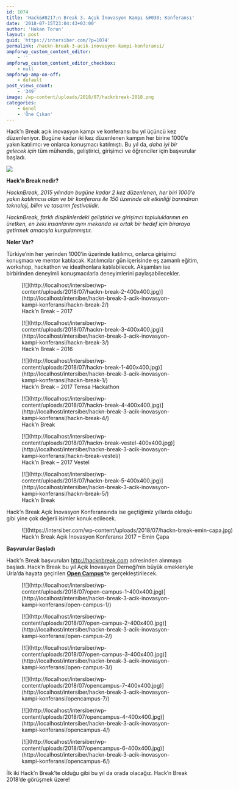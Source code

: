 ```yaml
---
id: 1074
title: 'Hack&#8217;n Break 3. Açık İnovasyon Kampı &#038; Konferansı'
date: '2018-07-15T23:04:43+03:00'
author: 'Hakan Torun'
layout: post
guid: 'https://intersiber.com/?p=1074'
permalink: /hackn-break-3-acik-inovasyon-kampi-konferansi/
ampforwp_custom_content_editor:
    - ''
ampforwp_custom_content_editor_checkbox:
    - null
ampforwp-amp-on-off:
    - default
post_views_count:
    - '349'
image: /wp-content/uploads/2018/07/hacknbreak-2018.png
categories:
    - Genel
    - 'Öne Çıkan'
---
```


Hack’n Break açık inovasyon kampı ve konferansı bu yıl üçüncü kez düzenleniyor. Bugüne kadar iki kez düzenlenen kampın her birine 1000’e yakın katılımcı ve onlarca konuşmacı katılmıştı. Bu yıl da, *daha iyi bir gelecek için* tüm mühendis, geliştirici, girişimci ve öğrenciler için başvurular başladı.

![](https://intersiber.com/wp-content/uploads/2018/07/hacknbreak-1.jpg)

**Hack’n Break nedir?**

*HacknBreak, 2015 yılından bugüne kadar 2 kez düzenlenen, her biri 1000’e yakın katılımcısı olan ve bir konferans ile 150 üzerinde alt etkinliği barındıran teknoloji, bilim ve tasarım festivalidir.*

*HacknBreak, farklı disiplinlerdeki geliştirici ve girişimci topluluklarının en üretken, en zeki insanlarını aynı mekanda ve ortak bir hedef için biraraya getirmek amacıyla kurgulanmıştır.*

**Neler Var?**

Türkiye’nin her yerinden 1000’in üzerinde katılımcı, onlarca girişimci konuşmacı ve mentor katılacak. Katılımcılar gün içerisinde eş zamanlı eğitim, workshop, hackathon ve ideathonlara katılabilecek. Akşamları ise birbirinden deneyimli konuşmacılarla deneyimlerini paylaşabilecekler.

<div class="gallery galleryid-1074 gallery-columns-3 gallery-size-thumbnail" id="gallery-1"><figure class="gallery-item"><div class="gallery-icon landscape"> [![](http://localhost/intersiber/wp-content/uploads/2018/07/hackn-break-2-400x400.jpg)](http://localhost/intersiber/hackn-break-3-acik-inovasyon-kampi-konferansi/hackn-break-2/) </div> <figcaption class="wp-caption-text gallery-caption" id="gallery-1-1079"> Hack’n Break – 2017 </figcaption></figure><figure class="gallery-item"><div class="gallery-icon landscape"> [![](http://localhost/intersiber/wp-content/uploads/2018/07/hackn-break-3-400x400.jpg)](http://localhost/intersiber/hackn-break-3-acik-inovasyon-kampi-konferansi/hackn-break-3/) </div> <figcaption class="wp-caption-text gallery-caption" id="gallery-1-1083"> Hack’n Break – 2016 </figcaption></figure><figure class="gallery-item"><div class="gallery-icon landscape"> [![](http://localhost/intersiber/wp-content/uploads/2018/07/hackn-break-1-400x400.jpg)](http://localhost/intersiber/hackn-break-3-acik-inovasyon-kampi-konferansi/hackn-break-1/) </div> <figcaption class="wp-caption-text gallery-caption" id="gallery-1-1081"> Hack’n Break – 2017 Temsa Hackathon </figcaption></figure><figure class="gallery-item"><div class="gallery-icon landscape"> [![](http://localhost/intersiber/wp-content/uploads/2018/07/hackn-break-4-400x400.jpg)](http://localhost/intersiber/hackn-break-3-acik-inovasyon-kampi-konferansi/hackn-break-4/) </div> <figcaption class="wp-caption-text gallery-caption" id="gallery-1-1091"> Hack’n Break </figcaption></figure><figure class="gallery-item"><div class="gallery-icon landscape"> [![](http://localhost/intersiber/wp-content/uploads/2018/07/hackn-break-vestel-400x400.jpg)](http://localhost/intersiber/hackn-break-3-acik-inovasyon-kampi-konferansi/hackn-break-vestel/) </div> <figcaption class="wp-caption-text gallery-caption" id="gallery-1-1092"> Hack’n Break – 2017 Vestel </figcaption></figure><figure class="gallery-item"><div class="gallery-icon landscape"> [![](http://localhost/intersiber/wp-content/uploads/2018/07/hackn-break-5-400x400.jpg)](http://localhost/intersiber/hackn-break-3-acik-inovasyon-kampi-konferansi/hackn-break-5/) </div> <figcaption class="wp-caption-text gallery-caption" id="gallery-1-1093"> Hack’n Break </figcaption></figure> </div>Hack’n Break Açık İnovasyon Konferansında ise geçtiğimiz yıllarda olduğu gibi yine çok değerli isimler konuk edilecek.

<figure aria-describedby="caption-attachment-1084" class="wp-caption alignnone" id="attachment_1084" style="width: 4096px">![](https://intersiber.com/wp-content/uploads/2018/07/hackn-break-emin-capa.jpg)<figcaption class="wp-caption-text" id="caption-attachment-1084">Hack’n Break Açık İnovasyon Konferansı 2017 – Emin Çapa</figcaption></figure>

**Başvurular Başladı**

Hack’n Break başvuruları <http://hacknbreak.com> adresinden alınmaya başladı. Hack’n Break bu yıl Açık İnovasyon Derneği’nin büyük emekleriyle Urla’da hayata geçirilen [**Open Campus**](http://opencampus.com.tr/)‘te gerçekleştirilecek.

<div class="gallery galleryid-1074 gallery-columns-3 gallery-size-thumbnail" id="gallery-2"><figure class="gallery-item"><div class="gallery-icon landscape"> [![](http://localhost/intersiber/wp-content/uploads/2018/07/open-campus-1-400x400.jpg)](http://localhost/intersiber/hackn-break-3-acik-inovasyon-kampi-konferansi/open-campus-1/) </div></figure><figure class="gallery-item"><div class="gallery-icon landscape"> [![](http://localhost/intersiber/wp-content/uploads/2018/07/open-campus-2-400x400.jpg)](http://localhost/intersiber/hackn-break-3-acik-inovasyon-kampi-konferansi/open-campus-2/) </div></figure><figure class="gallery-item"><div class="gallery-icon landscape"> [![](http://localhost/intersiber/wp-content/uploads/2018/07/open-campus-3-400x400.jpg)](http://localhost/intersiber/hackn-break-3-acik-inovasyon-kampi-konferansi/open-campus-3/) </div></figure><figure class="gallery-item"><div class="gallery-icon landscape"> [![](http://localhost/intersiber/wp-content/uploads/2018/07/opencampus-7-400x400.jpg)](http://localhost/intersiber/hackn-break-3-acik-inovasyon-kampi-konferansi/opencampus-7/) </div></figure><figure class="gallery-item"><div class="gallery-icon landscape"> [![](http://localhost/intersiber/wp-content/uploads/2018/07/opencampus-4-400x400.jpg)](http://localhost/intersiber/hackn-break-3-acik-inovasyon-kampi-konferansi/opencampus-4/) </div></figure><figure class="gallery-item"><div class="gallery-icon landscape"> [![](http://localhost/intersiber/wp-content/uploads/2018/07/opencampus-6-400x400.jpg)](http://localhost/intersiber/hackn-break-3-acik-inovasyon-kampi-konferansi/opencampus-6/) </div></figure> </div>İlk iki Hack’n Break’te olduğu gibi bu yıl da orada olacağız. Hack’n Break 2018’de görüşmek üzere!